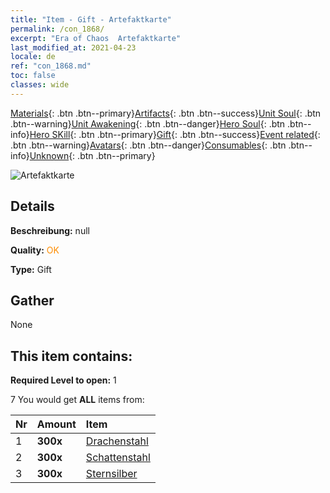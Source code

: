 ```yaml
---
title: "Item - Gift - Artefaktkarte"
permalink: /con_1868/
excerpt: "Era of Chaos  Artefaktkarte"
last_modified_at: 2021-04-23
locale: de
ref: "con_1868.md"
toc: false
classes: wide
---
```

 [Materials](/ItemsDE/){: .btn .btn--primary}[Artifacts](/ItemsDE/Artifacts/){: .btn .btn--success}[Unit Soul](/ItemsDE/UnitSoul/){: .btn .btn--warning}[Unit Awakening](/ItemsDE/UnitAwakening/){: .btn .btn--danger}[Hero Soul](/ItemsDE/HeroSoul/){: .btn .btn--info}[Hero SKill](/ItemsDE/HeroSkill/){: .btn .btn--primary}[Gift](/ItemsDE/Gift/){: .btn .btn--success}[Event related](/ItemsDE/Events/){: .btn .btn--warning}[Avatars](/ItemsDE/Avatars/){: .btn .btn--danger}[Consumables](/ItemsDE/Consumables/){: .btn .btn--info}[Unknown](/ItemsDE/Unknown/){: .btn .btn--primary}

 ![Artefaktkarte](/images/t/i_907318.png)

## Details
 **Beschreibung:** null

 **Quality:** <span style="color: #FF8C00">OK</span>

 **Type:** Gift

## Gather

  None

## This item contains:

 **Required Level to open:** 1

 7 You would get **ALL** items  from:

  | Nr | Amount |     Item    |
  |:---|:-------|:------------|
  | 1 |  **300x** | [Drachenstahl](/ItemsDE/con_880/) |  | 
  | 2 |  **300x** | [Schattenstahl](/ItemsDE/con_881/) |  | 
  | 3 |  **300x** | [Sternsilber](/ItemsDE/con_882/) |  | 

